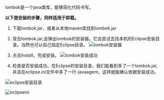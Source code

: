 lombok是一个java类库，能够简化代码书写。

**以下是安装的步骤，同样适用于卸载。**

1. 下载lombok.jar，或者从本地maven库找到lombok.jar
2. 双击lombok.jar,会弹出lombok的安装器。它会尝试去找本机的Eclipse安装目录。当然也可以自己指定Eclipse目录。
![lombok安装器](https://lemontree863.github.io/2019/1/lombok-installer.png)
3. 点击Install，完成安装。
![lombok安装成功](https://lemontree863.github.io/2019/1/image.png)

4. 检查是否安装成功。在Eclipse的安装目录，我们能看到多了一个lombok.jar,并且在eclipse.ini文件中多了一行-javaagent，这样就能确认依据安装成功。

![eclipse安装目录](https://lemontree863.github.io/2019/1/eclipse_install_dir.jpeg)

![eclipseini](https://lemontree863.github.io/2019/1/eclipseini.jpeg)


